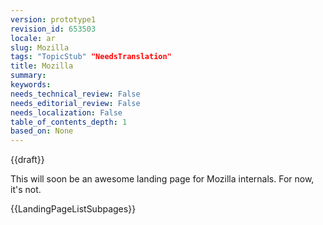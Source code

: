 ```yaml
---
version: prototype1
revision_id: 653503
locale: ar
slug: Mozilla
tags: "TopicStub" "NeedsTranslation"
title: Mozilla
summary: 
keywords: 
needs_technical_review: False
needs_editorial_review: False
needs_localization: False
table_of_contents_depth: 1
based_on: None
---
```

<div>
 {{draft}}</div>
<p>This will soon be an awesome landing page for Mozilla internals. For now, it's not.</p>
<div>
 {{LandingPageListSubpages}}</div>

